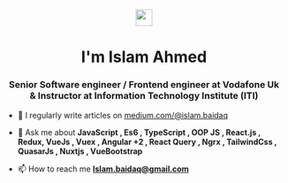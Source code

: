 <h1 align="center"> <img src="https://raw.githubusercontent.com/MartinHeinz/MartinHeinz/master/wave.gif" width="30px"> </h1>
 <h1 align="center"> I'm Islam Ahmed</h1>
<h3 align="center">Senior Software engineer / Frontend engineer at Vodafone Uk & Instructor at Information Technology Institute (ITI)</h3>


- 📝 I regularly write articles on [medium.com/@islam.baidaq](medium.com/@islam.baidaq)

- 💬 Ask me about **JavaScript , Es6 , TypeScript ,  OOP JS  , React.js , Redux, VueJs , Vuex  ,  Angular +2  , React Query , Ngrx ,  TailwindCss , QuasarJs , Nuxtjs , VueBootstrap**

- 📫 How to reach me **Islam.baidaq@gmail.com**





